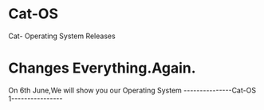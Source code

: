 # Cat-OS
Cat- Operating System Releases
# Changes Everything.Again.
On 6th June,We will show you our Operating System
---------------Cat-OS 1----------------
